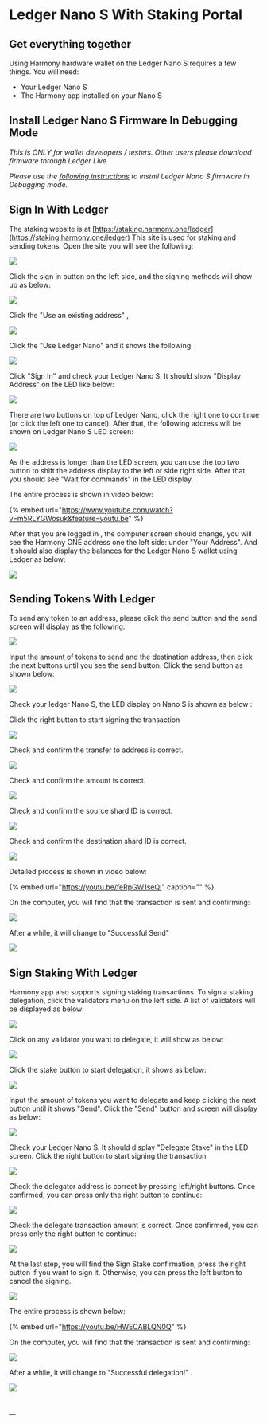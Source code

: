 # Ledger Nano S With Staking Portal

## Get everything together

Using Harmony hardware wallet on the Ledger Nano S requires a few things. You will need:

* Your Ledger Nano S
* The Harmony app installed on your Nano S

## Install Ledger Nano S Firmware In Debugging Mode

_This is ONLY for wallet developers / testers. Other users please download firmware through Ledger Live._

_Please use the_ [_following instructions_](https://docs.harmony.one/home/wallet-guides/ledger/install-and-setup) _to install Ledger Nano S firmware in Debugging mode._ 

## Sign In With Ledger 

The staking website is at [https://staking.harmony.one/ledger](https://staking.harmony.one/ledger)  This site is used for staking and sending tokens.  Open the site you will see the following: 

![](../../.gitbook/assets/screen-shot-2019-12-13-at-12.13.03-pm.png)

Click the sign in button on the left side, and the signing methods will show up as below: 

![](../../.gitbook/assets/screen-shot-2019-12-13-at-12.13.21-pm%20%282%29.png)

Click the "Use an existing address" ,

![](../../.gitbook/assets/screen-shot-2019-12-13-at-1.10.13-pm.png)



Click the "Use Ledger Nano" and it shows the following:

![](../../.gitbook/assets/screen-shot-2019-12-13-at-1.35.13-pm.png)



Click "Sign In" and check your Ledger Nano S.  It should show "Display Address" on the LED like below:

![](https://blobscdn.gitbook.com/v0/b/gitbook-28427.appspot.com/o/assets%2F-LlYdMT-Wp5uYwcF_tMW%2F-Lp17W8qGssyWUeQC8Hm%2F-Lp1QqkoLZa7pg6QMFeO%2F1assets_-LlYdMT-Wp5uYwcF_tMW.jpg?alt=media&token=32fe24fd-f99c-48d3-84a6-48e1e3664fc6)

There are two buttons on top of Ledger Nano, click the right one to continue \(or click the left one to cancel\). After that, the following address will be shown on Ledger Nano S LED screen:‌

![](https://blobscdn.gitbook.com/v0/b/gitbook-28427.appspot.com/o/assets%2F-LlYdMT-Wp5uYwcF_tMW%2F-Lp17W8qGssyWUeQC8Hm%2F-Lp1QtQgDJ6cR36TkYqq%2F2.jpg?alt=media&token=3c767945-33b3-432f-a959-faaba7f3d010)

As the address is longer than the LED screen, you can use the top two button to shift the address display to the left or side right side.  After that, you should see "Wait for commands" in the LED display. 

The entire process is shown in video below:

{% embed url="https://www.youtube.com/watch?v=m5RLYGWosuk&feature=youtu.be" %}

After that you are logged in , the computer screen should change, you will see the Harmony ONE address one the left side: under "Your Address". And it should also display the balances for the Ledger Nano S wallet using Ledger as below: 

![](../../.gitbook/assets/screen-shot-2019-12-13-at-1.37.48-pm.png)

## Sending Tokens With Ledger 

To send any token to an address, please click the send button and the send screen will display as the following:

![](../../.gitbook/assets/screen-shot-2019-12-13-at-1.48.03-pm.png)

Input the amount of tokens to send and the destination address, then click the next buttons until you see the send button. Click the send button as shown below: 

![](../../.gitbook/assets/screen-shot-2019-12-13-at-1.50.27-pm.png)

Check your ledger Nano S, the LED display on Nano S is shown as below :‌

Click the right button to start signing the transaction

![](https://blobscdn.gitbook.com/v0/b/gitbook-28427.appspot.com/o/assets%2F-LlYdMT-Wp5uYwcF_tMW%2F-Lp1RBqYpGIEBEHFW8oF%2F-Lp1fC7Z1fvYt5C5Rjal%2F1.jpg?alt=media&token=82958d36-4e76-4f8a-96b0-242b5facaea8)

Check and confirm the transfer to address is correct.

![](https://blobscdn.gitbook.com/v0/b/gitbook-28427.appspot.com/o/assets%2F-LlYdMT-Wp5uYwcF_tMW%2F-Lo6dy17b06JV4uSf0x9%2F-Lo6eqqLsb2bDwiMQ2rI%2F3.jpg?alt=media&token=bc38b856-e854-4c5d-97c9-a4e4b7dd3430)

Check and confirm the amount is correct.

![](https://blobscdn.gitbook.com/v0/b/gitbook-28427.appspot.com/o/assets%2F-LlYdMT-Wp5uYwcF_tMW%2F-Lo6dy17b06JV4uSf0x9%2F-Lo6esS-QaHgW53hL09S%2F4.jpg?alt=media&token=ee9e5941-3b23-4d23-8395-4313c7bf2986)

Check and confirm the source shard ID is correct.

![](https://blobscdn.gitbook.com/v0/b/gitbook-28427.appspot.com/o/assets%2F-LlYdMT-Wp5uYwcF_tMW%2F-Lo6dy17b06JV4uSf0x9%2F-Lo6ewoJRmrEgmFneCVn%2F5.jpg?alt=media&token=691a919a-c841-4d41-bfe9-a3d658ab2e9e)

Check and confirm the destination shard ID is correct.

![](https://blobscdn.gitbook.com/v0/b/gitbook-28427.appspot.com/o/assets%2F-LlYdMT-Wp5uYwcF_tMW%2F-Lo6dy17b06JV4uSf0x9%2F-Lo6eyZo-Z2Dia94jFx3%2F6.jpg?alt=media&token=1da33a34-7a21-4572-8b36-f93e90563a73)

Detailed process is shown in video below:

{% embed url="https://youtu.be/feRpGW1seQI" caption="" %}



On the computer, you will find that the transaction is sent and confirming: 

![](../../.gitbook/assets/screen-shot-2019-12-13-at-1.52.32-pm.png)

After a while, it will change to "Successful Send" 

![](../../.gitbook/assets/screen-shot-2019-12-13-at-1.53.30-pm.png)

## Sign Staking With Ledger 

Harmony app also supports signing staking transactions. To sign a staking delegation,  click the validators menu on the left side. A list of validators will be displayed as below:  

![](../../.gitbook/assets/screen-shot-2019-12-13-at-2.04.49-pm.png)

Click on any validator you want to delegate, it will show as below: 

![](../../.gitbook/assets/screen-shot-2019-12-13-at-2.05.19-pm.png)

Click the stake button to start delegation, it shows as below: 

![](../../.gitbook/assets/screen-shot-2019-12-13-at-2.05.53-pm.png)

Input the amount of tokens you want to delegate and keep clicking the next button until it shows "Send". Click the "Send" button and screen will display as below: 

![](../../.gitbook/assets/screen-shot-2019-12-13-at-2.07.00-pm.png)

Check your Ledger Nano S. It should display "Delegate Stake" in the LED screen. Click the right button to start signing the transaction

![](../../.gitbook/assets/img_4188.jpeg)

Check the delegator address is correct by pressing left/right buttons. Once confirmed, you can press only the right button to continue: 

![](../../.gitbook/assets/img_4192.jpeg)

Check the delegate transaction amount is correct. Once confirmed, you can press only the right button to continue: 

![](../../.gitbook/assets/img_4194.jpeg)

At the last step, you will find the Sign Stake confirmation, press the right button if you want to sign it. Otherwise, you can press the left button to cancel the signing. 

![](../../.gitbook/assets/img_4196.jpeg)

The entire process is shown below:

{% embed url="https://youtu.be/HWECABLQN0Q" %}

On the computer, you will find that the transaction is sent and confirming:

![](../../.gitbook/assets/screen-shot-2019-12-13-at-2.09.50-pm.png)

After a while, it will change to "Successful delegation!" .

![](../../.gitbook/assets/screen-shot-2019-12-13-at-2.13.08-pm.png)

|  |
| :--- |


\_\_

